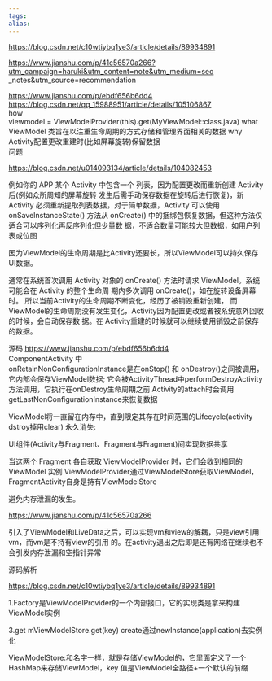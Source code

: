 ```yaml
---
tags: 
alias:
---
```


https://blog.csdn.net/c10wtiybq1ye3/article/details/89934891

https://www.jianshu.com/p/41c56570a266?utm_campaign=haruki&utm_content=note&utm_medium=seo _notes&utm_source=recommendation

https://www.jianshu.com/p/ebdf656b6dd4 https://blog.csdn.net/qq_15988951/article/details/105106867  
how  
viewmodel = ViewModelProvider(this).get(MyViewModel::class.java) what  
ViewModel 类旨在以注重生命周期的方式存储和管理界面相关的数据 why  
Activity配置更改重建时(比如屏幕旋转)保留数据  
问题

https://blog.csdn.net/u014093134/article/details/104082453

例如你的 APP 某个 Activity 中包含一个 列表，因为配置更改而重新创建 Activity 后(例如众所周知的屏幕旋转 发生后需手动保存数据在旋转后进行恢复)，新 Activity 必须重新提取列表数据，对于简单数据，Activity 可以使用 onSaveInstanceState() 方法从 onCreate() 中的捆绑包恢复数据，但这种方法仅适合可以序列化再反序列化但少量数 据，不适合数量可能较大但数据，如用户列表或位图

因为ViewModel的生命周期是比Activity还要长，所以ViewModel可以持久保存UI数据。

通常在系统首次调用 Activity 对象的 onCreate() 方法时请求 ViewModel。系统可能会在 Activity 的整个生命周 期内多次调用 onCreate()，如在旋转设备屏幕时。 所以当前Activity的生命周期不断变化，经历了被销毁重新创建， 而ViewModel的生命周期没有发生变化，Activity因为配置更改或者被系统意外回收的时候，会自动保存数 据。在 Activity重建的时候就可以继续使用销毁之前保存的数据。

源码 https://www.jianshu.com/p/ebdf656b6dd4  
ComponentActivity 中  
onRetainNonConfigurationInstance是在onStop() 和 onDestroy()之间被调用，它内部会保存ViewModel数据; 它会被ActivityThread中performDestroyActivity方法调用，它执行在onDestroy生命周期之前 Activity的attach时会调用getLastNonConfigurationInstance来恢复数据



ViewModel将一直留在内存中，直到限定其存在时间范围的Lifecycle(activity dstroy掉用clear) 永久消失:

UI组件(Activity与Fragment、Fragment与Fragment)间实现数据共享

当这两个 Fragment 各自获取 ViewModelProvider 时，它们会收到相同的 ViewModel 实例 ViewModelProvider通过ViewModelStore获取ViewModel，FragmentActivity自身是持有ViewModelStore

避免内存泄漏的发生。

https://www.jianshu.com/p/41c56570a266

引入了ViewModel和LiveData之后，可以实现vm和view的解耦，只是view引用vm，而vm是不持有view的引用 的。在activity退出之后即是还有网络在继续也不会引发内存泄漏和空指针异常

源码解析

https://blog.csdn.net/c10wtiybq1ye3/article/details/89934891

1.Factory是ViewModelProvider的一个内部接口，它的实现类是拿来构建ViewModel实例

3.get mViewModelStore.get(key) create通过newInstance(application)去实例化

ViewModelStore:和名字一样，就是存储ViewModel的，它里面定义了一个HashMap来存储ViewModel，key 值是ViewModel全路径+一个默认的前缀